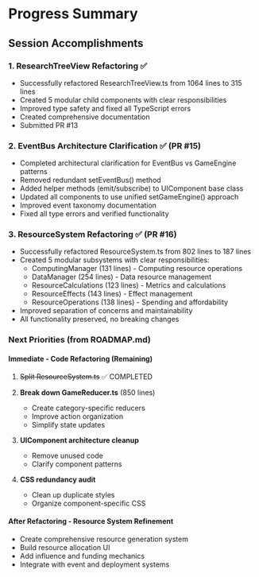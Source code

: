 # Progress Summary

## Session Accomplishments

### 1. ResearchTreeView Refactoring ✅
- Successfully refactored ResearchTreeView.ts from 1064 lines to 315 lines
- Created 5 modular child components with clear responsibilities
- Improved type safety and fixed all TypeScript errors
- Created comprehensive documentation
- Submitted PR #13

### 2. EventBus Architecture Clarification ✅ (PR #15)
- Completed architectural clarification for EventBus vs GameEngine patterns
- Removed redundant setEventBus() method
- Added helper methods (emit/subscribe) to UIComponent base class
- Updated all components to use unified setGameEngine() approach
- Improved event taxonomy documentation
- Fixed all type errors and verified functionality

### 3. ResourceSystem Refactoring ✅ (PR #16)
- Successfully refactored ResourceSystem.ts from 802 lines to 187 lines
- Created 5 modular subsystems with clear responsibilities:
  - ComputingManager (131 lines) - Computing resource operations
  - DataManager (254 lines) - Data resource management
  - ResourceCalculations (123 lines) - Metrics and calculations
  - ResourceEffects (143 lines) - Effect management
  - ResourceOperations (138 lines) - Spending and affordability
- Improved separation of concerns and maintainability
- All functionality preserved, no breaking changes

### Next Priorities (from ROADMAP.md)

#### Immediate - Code Refactoring (Remaining)
1. ~~Split ResourceSystem.ts~~ ✅ COMPLETED

2. **Break down GameReducer.ts** (850 lines)
   - Create category-specific reducers
   - Improve action organization
   - Simplify state updates

3. **UIComponent architecture cleanup**
   - Remove unused code
   - Clarify component patterns

4. **CSS redundancy audit**
   - Clean up duplicate styles
   - Organize component-specific CSS

#### After Refactoring - Resource System Refinement
- Create comprehensive resource generation system
- Build resource allocation UI
- Add influence and funding mechanics
- Integrate with event and deployment systems